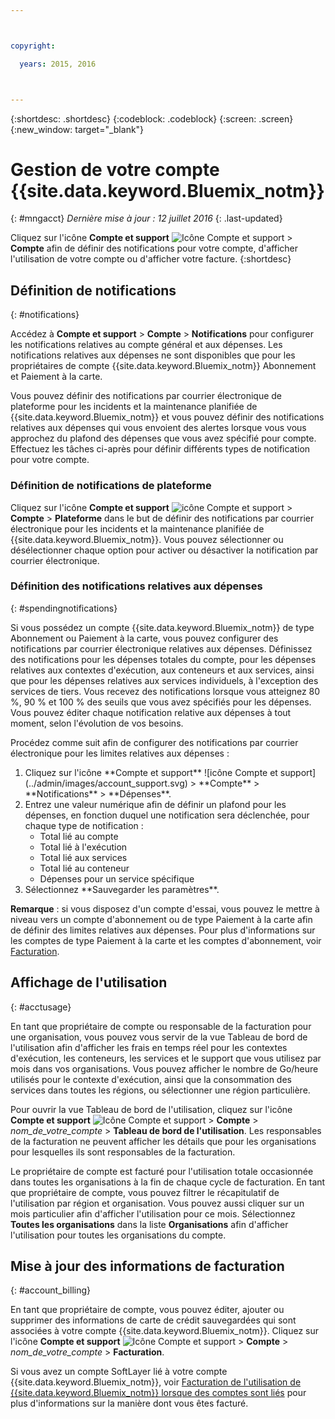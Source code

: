 ```yaml
---



copyright:

  years: 2015, 2016



---
```


{:shortdesc: .shortdesc}
{:codeblock: .codeblock}
{:screen: .screen}
{:new_window: target="_blank"}

# Gestion de votre compte {{site.data.keyword.Bluemix_notm}}
{: #mngacct}
*Dernière mise à jour : 12 juillet 2016*
{: .last-updated}

Cliquez sur l'icône **Compte et support** ![Icône Compte et support](../admin/images/account_support.svg) &gt;
**Compte** afin de définir des notifications pour votre compte, d'afficher l'utilisation de votre compte ou d'afficher votre facture.
{:shortdesc}

## Définition de notifications
{: #notifications}

Accédez à **Compte et support** &gt; **Compte** &gt; **Notifications** pour configurer les notifications relatives au compte général et aux dépenses. Les notifications relatives aux dépenses ne sont disponibles que pour les propriétaires de compte {{site.data.keyword.Bluemix_notm}} Abonnement et Paiement à la carte. 

Vous pouvez définir des notifications par courrier électronique de plateforme pour les incidents et la maintenance planifiée de {{site.data.keyword.Bluemix_notm}} et vous pouvez définir des notifications relatives aux dépenses qui vous envoient des alertes lorsque vous vous approchez du plafond des dépenses que vous avez spécifié pour compte. Effectuez les tâches ci-après pour définir différents types de notification pour votre compte.

### Définition de notifications de plateforme

Cliquez sur l'icône **Compte et support** ![icône Compte et support](../admin/images/account_support.svg) &gt; **Compte** &gt; **Plateforme** dans le but de définir des notifications par courrier électronique pour les incidents et la maintenance planifiée de {{site.data.keyword.Bluemix_notm}}. Vous pouvez sélectionner ou désélectionner chaque option pour activer ou désactiver la notification par courrier électronique. 

### Définition des notifications relatives aux dépenses
{: #spendingnotifications}

Si vous possédez un compte {{site.data.keyword.Bluemix_notm}} de type Abonnement ou Paiement à la carte, vous pouvez configurer des notifications par courrier électronique relatives aux dépenses. Définissez des notifications pour les dépenses totales du compte, pour les dépenses relatives aux contextes
d'exécution, aux conteneurs et aux services, ainsi que pour les dépenses relatives aux services individuels, à l'exception des services de tiers. Vous recevez des
notifications lorsque vous atteignez 80 %, 90 % et 100 % des seuils que vous avez spécifiés pour les dépenses. Vous pouvez éditer chaque notification
relative aux dépenses à tout moment, selon l'évolution de vos besoins.

Procédez comme suit afin de configurer des notifications par courrier électronique pour les limites relatives aux dépenses :

<ol>
<li>Cliquez sur l'icône **Compte et support** ![icône Compte et support](../admin/images/account_support.svg) &gt; **Compte** &gt; **Notifications** &gt; **Dépenses**.</li>
<li>Entrez une valeur numérique afin de définir un plafond pour les dépenses, en fonction duquel une notification sera déclenchée, pour chaque type de notification :<br />
<ul>
<li>Total lié au compte</li>
<li>Total lié à l'exécution</li>
<li>Total lié aux services</li>
<li>Total lié au conteneur</li>
<li>Dépenses pour un service spécifique</li>
</ul>
</li>
<li>Sélectionnez **Sauvegarder les paramètres**.</li>
</ol>

**Remarque** : si vous disposez d'un compte d'essai, vous pouvez le mettre à niveau vers un compte d'abonnement ou de type Paiement
à la
carte afin de définir des limites relatives aux dépenses. Pour plus d'informations sur les comptes de type Paiement à la carte et les comptes d'abonnement,
voir
[Facturation](../pricing/index.html#pay-accounts).


## Affichage de l'utilisation
{: #acctusage}

En tant que propriétaire de compte ou responsable de la facturation pour une organisation, vous pouvez vous servir de la vue Tableau de bord de l'utilisation afin d'afficher les
frais en temps réel pour les contextes d'exécution, les conteneurs, les services et le support que vous utilisez par mois dans vos
organisations. Vous pouvez afficher le nombre de Go/heure utilisés pour le contexte d'exécution, ainsi que la consommation des services dans toutes les
régions, ou sélectionner une région particulière.

Pour ouvrir la vue Tableau de bord de l'utilisation, cliquez sur l'icône **Compte et support**
![Icône Compte et support](../admin/images/account_support.svg) &gt;
**Compte** &gt; *nom_de_votre_compte* &gt; **Tableau de bord de l'utilisation**. Les responsables de la facturation ne peuvent afficher les détails que pour les organisations pour lesquelles ils sont responsables de la
facturation.

Le propriétaire de compte est facturé pour l'utilisation totale occasionnée dans toutes les organisations à la fin de chaque cycle de
facturation. En tant que propriétaire de compte, vous pouvez filtrer le récapitulatif de l'utilisation par région et organisation. Vous pouvez aussi
cliquer sur un mois
particulier afin d'afficher l'utilisation pour ce mois. Sélectionnez **Toutes les organisations** dans la liste
**Organisations** afin d'afficher l'utilisation pour toutes les organisations du compte.


## Mise à jour des informations de facturation
{: #account_billing}

En tant que propriétaire de compte, vous pouvez éditer, ajouter ou supprimer des informations de carte de crédit sauvegardées qui sont associées à
votre compte {{site.data.keyword.Bluemix_notm}}. Cliquez sur l'icône **Compte et support**
![Icône Compte et support](../admin/images/account_support.svg) &gt; **Compte** &gt;
*nom_de_votre_compte* &gt; **Facturation**.

Si vous avez un compte SoftLayer lié à votre compte {{site.data.keyword.Bluemix_notm}}, voir
[Facturation de l'utilisation de {{site.data.keyword.Bluemix_notm}} lorsque des comptes sont liés](../admin/softlayerlink.html#bill_usage)
pour plus d'informations sur la manière dont vous êtes facturé.
